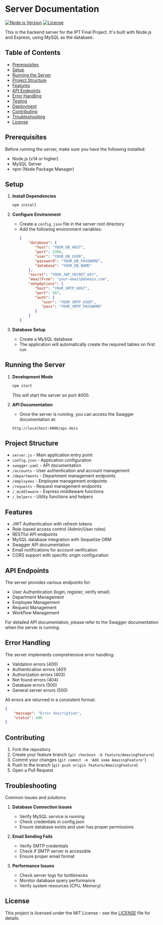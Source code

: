# Server Documentation

[![Node.js Version](https://img.shields.io/badge/node-%3E%3D%2014.0.0-brightgreen.svg)](https://nodejs.org/en/)
[![License](https://img.shields.io/badge/license-MIT-blue.svg)](LICENSE)

This is the backend server for the IPT Final Project. It's built with Node.js and Express, using MySQL as the database.

## Table of Contents
- [Prerequisites](#prerequisites)
- [Setup](#setup)
- [Running the Server](#running-the-server)
- [Project Structure](#project-structure)
- [Features](#features)
- [API Endpoints](#api-endpoints)
- [Error Handling](#error-handling)
- [Testing](#testing)
- [Deployment](#deployment)
- [Contributing](#contributing)
- [Troubleshooting](#troubleshooting)
- [License](#license)

## Prerequisites

Before running the server, make sure you have the following installed:
- Node.js (v14 or higher)
- MySQL Server
- npm (Node Package Manager)

## Setup

1. **Install Dependencies**
   ```bash
   npm install
   ```

2. **Configure Environment**
   - Create a `config.json` file in the server root directory
   - Add the following environment variables:
     ```json
     {
         "database": {
            "host": "YOUR_DB_HOST",
            "port": 3306, 
            "user": "YOUR_DB_USER", 
            "password": "YOUR_DB_PASSWORD", 
            "database": "YOUR_DB_NAME"
         },
         "secret": "YOUR_JWT_SECRET_KEY",
         "emailFrom": "your-email@domain.com",
         "smtpOptions": {
            "host": "YOUR_SMTP_HOST",
            "port": 587,
            "auth": {
               "user": "YOUR_SMTP_USER",
               "pass": "YOUR_SMTP_PASSWORD"
            }
         }
     }
     ```

3. **Database Setup**
   - Create a MySQL database
   - The application will automatically create the required tables on first run

## Running the Server

1. **Development Mode**
   ```bash
   npm start
   ```
   This will start the server on port 4000.

2. **API Documentation**
   - Once the server is running, you can access the Swagger documentation at:
   ```
   http://localhost:4000/api-docs
   ```

## Project Structure

- `server.js` - Main application entry point
- `config.json` - Application configuration
- `swagger.yaml` - API documentation
- `/accounts` - User authentication and account management
- `/departments` - Department management endpoints
- `/employees` - Employee management endpoints
- `/requests` - Request management endpoints
- `/_middleware` - Express middleware functions
- `/_helpers` - Utility functions and helpers

## Features

- JWT Authentication with refresh tokens
- Role-based access control (Admin/User roles)
- RESTful API endpoints
- MySQL database integration with Sequelize ORM
- Swagger API documentation
- Email notifications for account verification
- CORS support with specific origin configuration

## API Endpoints

The server provides various endpoints for:
- User Authentication (login, register, verify email)
- Department Management
- Employee Management
- Request Management
- Workflow Management

For detailed API documentation, please refer to the Swagger documentation when the server is running.

## Error Handling

The server implements comprehensive error handling:
- Validation errors (400)
- Authentication errors (401)
- Authorization errors (403)
- Not found errors (404)
- Database errors (500)
- General server errors (500)

All errors are returned in a consistent format:
```json
{
    "message": "Error description",
    "status": 400
}
```

## Contributing

1. Fork the repository
2. Create your feature branch (`git checkout -b feature/AmazingFeature`)
3. Commit your changes (`git commit -m 'Add some AmazingFeature'`)
4. Push to the branch (`git push origin feature/AmazingFeature`)
5. Open a Pull Request

## Troubleshooting

Common issues and solutions:

1. **Database Connection Issues**
   - Verify MySQL service is running
   - Check credentials in config.json
   - Ensure database exists and user has proper permissions

2. **Email Sending Fails**
   - Verify SMTP credentials
   - Check if SMTP server is accessible
   - Ensure proper email format

3. **Performance Issues**
   - Check server logs for bottlenecks
   - Monitor database query performance
   - Verify system resources (CPU, Memory)

## License

This project is licensed under the MIT License - see the [LICENSE](LICENSE) file for details.

